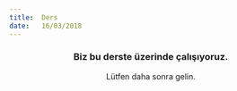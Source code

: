 ```yaml
---
title:  Ders
date:   16/03/2018
---
```


### <center>Biz bu derste üzerinde çalışıyoruz.</center>
<center>Lütfen daha sonra gelin.</center>